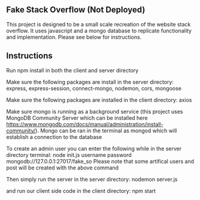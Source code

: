 ## Fake Stack Overflow (Not Deployed)

This project is designed to be a small scale recreation of the website stack overflow. It uses javascript and a mongo database to replicate functionality and implementation. Please see below for instructions.

## Instructions

Run npm install in both the client and server directory

Make sure the following packages are install in the server directory:
express, express-session, connect-mongo, nodemon, cors, mongoose

Make sure the following packages are installed in the client directory:
axios

Make sure mongo is running as a background service (this project uses MongoDB Community Server which can be installed here https://www.mongodb.com/docs/manual/administration/install-community/). Mongo can be ran in the terminal as mongod which will establish a connection to the database

To create an admin user you can enter the following while in the server directory terminal:
node init.js username password mongodb://127.0.0.1:27017/fake_so
Please note that some artifical users and post will be created with the above command

Then simply run the server in the server directory:
nodemon server.js

and run our client side code in the client directory:
npm start








